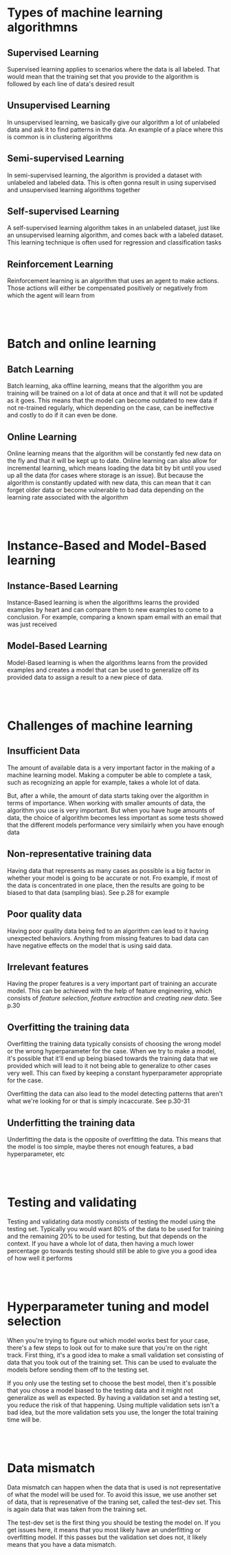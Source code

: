 # Types of machine learning algorithmns


## Supervised Learning
Supervised learning applies to scenarios where the data is all labeled. That would mean that the training set that you provide to the algorithm is followed by each line of data's desired result

## Unsupervised Learning
In unsupervised learning, we basically give our algorithm a lot of unlabeled data and ask it to find patterns in the data. An example of a place where this is common is in clustering algorithms 

## Semi-supervised Learning
In semi-supervised learning, the algorithm is provided a dataset with unlabeled and labeled data. This is often gonna result in using supervised and unsupervised learning algorithms together

## Self-supervised Learning
A self-supervised learning algorithm takes in an unlabeled dataset, just like an unsupervised learning algorithm, and comes back with a labeled dataset. This learning technique is often used for regression and classification tasks

## Reinforcement Learning
Reinforcement learning is an algorithm that uses an agent to make actions. Those actions will either be compensated positively or negatively from which the agent will learn from

<br><br>

# Batch and online learning

## Batch Learning
Batch learning, aka offline learning, means that the algorithm you are training will be trained on a lot of data at once and that it will not be updated as it goes. This means that the model can become outdated to new data if not re-trained regularly, which depending on the case, can be ineffective and costly to do if it can even be done.

## Online Learning
Online learning means that the algorithm will be constantly fed new data on the fly and that it will be kept up to date. Online learning can also allow for incremental learning, which means loading the data bit by bit until you used up all the data (for cases where storage is an issue). But because the algorithm is constantly updated with new data, this can mean that it can forget older data or become vulnerable to bad data depending on the learning rate associated with the algorithm

<br><br>

# Instance-Based and Model-Based learning

## Instance-Based Learning
Instance-Based learning is when the algorithms learns the provided examples by heart and can compare them to new examples to come to a conclusion. For example, comparing a known spam email with an email that was just received

## Model-Based Learning
Model-Based learning is when the algorithms learns from the provided examples and creates a model that can be used to generalize off its provided data to assign a result to a new piece of data.

<br><br>

# Challenges of machine learning

## Insufficient Data
The amount of available data is a very important factor in the making of a machine learning model. Making a computer be able to complete a task, such as recognizing an apple for example, takes a whole lot of data. 

But, after a while, the amount of data starts taking over the algorithm in terms of importance. When working with smaller amounts of data, the algorithm you use is very important. But when you have huge amounts of data, the choice of algorithm becomes less important as some tests showed that the different models performance very similairly when you have enough data

## Non-representative training data
Having data that represents as many cases as possible is a big factor in whether your model is going to be accurate or not. Fro example, if most of the data is concentrated in one place, then the results are going to be biased to that data (sampling bias). See p.28 for example

## Poor quality data
Having poor quality data being fed to an algorithm can lead to it having unexpected behaviors. Anything from missing features to bad data can have negative effects on the model that is using said data.

## Irrelevant features
Having the proper features is a very important part of training an accurate model. This can be achieved with the help of feature engineering, which consists of *feature selection*, *feature extraction* and *creating new data*. See p.30

## Overfitting the training data
Overfitting the training data typically consists of choosing the wrong model or the wrong hyperparameter for the case. When we try to make a model, it's possible that it'll end up being biased towards the training data that we provided which will lead to it not being able to generalize to other cases very well. This can fixed by keeping a constant hyperparameter appropriate for the case.

Overfitting the data can also lead to the model detecting patterns that aren't what we're looking for or that is simply incaccurate. See p.30-31

## Underfitting the training data
Underfitting the data is the opposite of overfitting the data. This means that the model is too simple, maybe theres not enough features, a bad hyperparameter, etc

<br><br>

# Testing and validating
Testing and validating data mostly consists of testing the model using the testing set. Typically you would want 80% of the data to be used for training and the remaining 20% to be used for testing, but that depends on the context. If you have a whole lot of data, then having a much lower percentage go towards testing should still be able to give you a good idea of how well it performs

<br><br>

# Hyperparameter tuning and model selection
When you're trying to figure out which model works best for your case, there's a few steps to look out for to make sure that you're on the right track. First thing, it's a good idea to make a small validation set consisting of data that you took out of the training set. This can be used to evaluate the models before sending them off to the testing set. 

If you only use the testing set to choose the best model, then it's possible that you chose a model biased to the testing data and it might not generalize as well as expected. By having a validation set and a testing set, you reduce the risk of that happening. Using multiple validation sets isn't a bad idea, but the more validation sets you use, the longer the total training time will be.

<br><br>

# Data mismatch
Data mismatch can happen when the data that is used is not representative of what the model will be used for. To avoid this issue, we use another set of data, that is represenative of the traning set, called the test-dev set. This is again data that was taken from the training set.

The test-dev set is the first thing you should be testing the model on. If you get issues here, it means that you most likely have an underfitting or overfitting model. If this passes but the validation set does not, it likely means that you have a data mismatch.


